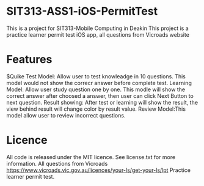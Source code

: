 # SIT313-ASS1-iOS-PermitTest
This is a project for SIT313-Mobile Computing in Deakin
This project is a practice learner permit test iOS app, all questions from Vicroads website

# Features
$Quike Test Model: Allow user to test knowleadge in 10 questions. This model would not show the correcr answer before complete test.
 Learning Model: Allow user study question one by one. This modle will show the correct answer after choosed a answer, then user can click Next Button to next question.
 Result showing: After test or learning will show the result, the view behind result will change color by result value.
 Review Model:This model allow user to review incorrect questions.

# Licence
 All code is released under the MIT licence. See license.txt for more information.
 All questions from Vicroads https://www.vicroads.vic.gov.au/licences/your-ls/get-your-ls/lpt  Practice learner permit test. 

